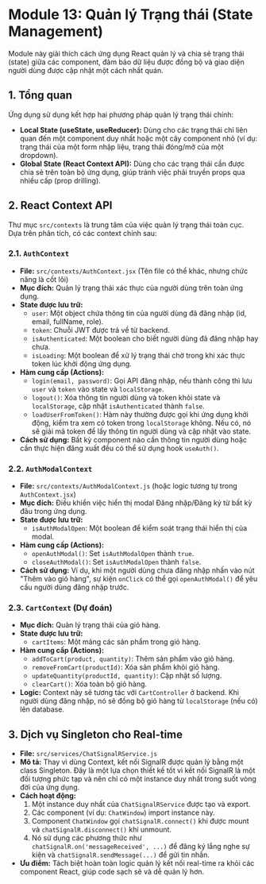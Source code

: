 # Module 13: Quản lý Trạng thái (State Management)

Module này giải thích cách ứng dụng React quản lý và chia sẻ trạng thái (state) giữa các component, đảm bảo dữ liệu được đồng bộ và giao diện người dùng được cập nhật một cách nhất quán.

## 1. Tổng quan

Ứng dụng sử dụng kết hợp hai phương pháp quản lý trạng thái chính:

*   **Local State (useState, useReducer):** Dùng cho các trạng thái chỉ liên quan đến một component duy nhất hoặc một cây component nhỏ (ví dụ: trạng thái của một form nhập liệu, trạng thái đóng/mở của một dropdown).
*   **Global State (React Context API):** Dùng cho các trạng thái cần được chia sẻ trên toàn bộ ứng dụng, giúp tránh việc phải truyền props qua nhiều cấp (prop drilling).

## 2. React Context API

Thư mục `src/contexts` là trung tâm của việc quản lý trạng thái toàn cục. Dựa trên phân tích, có các context chính sau:

### 2.1. `AuthContext`

*   **File:** `src/contexts/AuthContext.jsx` (Tên file có thể khác, nhưng chức năng là cốt lõi)
*   **Mục đích:** Quản lý trạng thái xác thực của người dùng trên toàn ứng dụng.
*   **State được lưu trữ:**
    *   `user`: Một object chứa thông tin của người dùng đã đăng nhập (id, email, fullName, role).
    *   `token`: Chuỗi JWT được trả về từ backend.
    *   `isAuthenticated`: Một boolean cho biết người dùng đã đăng nhập hay chưa.
    *   `isLoading`: Một boolean để xử lý trạng thái chờ trong khi xác thực token lúc khởi động ứng dụng.
*   **Hàm cung cấp (Actions):**
    *   `login(email, password)`: Gọi API đăng nhập, nếu thành công thì lưu `user` và `token` vào state và `localStorage`.
    *   `logout()`: Xóa thông tin người dùng và token khỏi state và `localStorage`, cập nhật `isAuthenticated` thành `false`.
    *   `loadUserFromToken()`: Hàm này thường được gọi khi ứng dụng khởi động, kiểm tra xem có token trong `localStorage` không. Nếu có, nó sẽ giải mã token để lấy thông tin người dùng và cập nhật vào state.
*   **Cách sử dụng:** Bất kỳ component nào cần thông tin người dùng hoặc cần thực hiện đăng xuất đều có thể sử dụng hook `useAuth()`.

### 2.2. `AuthModalContext`

*   **File:** `src/contexts/AuthModalContext.js` (hoặc logic tương tự trong `AuthContext.jsx`)
*   **Mục đích:** Điều khiển việc hiển thị modal Đăng nhập/Đăng ký từ bất kỳ đâu trong ứng dụng.
*   **State được lưu trữ:**
    *   `isAuthModalOpen`: Một boolean để kiểm soát trạng thái hiển thị của modal.
*   **Hàm cung cấp (Actions):**
    *   `openAuthModal()`: Set `isAuthModalOpen` thành `true`.
    *   `closeAuthModal()`: Set `isAuthModalOpen` thành `false`.
*   **Cách sử dụng:** Ví dụ, khi một người dùng chưa đăng nhập nhấn vào nút "Thêm vào giỏ hàng", sự kiện `onClick` có thể gọi `openAuthModal()` để yêu cầu người dùng đăng nhập trước.

### 2.3. `CartContext` (Dự đoán)

*   **Mục đích:** Quản lý trạng thái của giỏ hàng.
*   **State được lưu trữ:**
    *   `cartItems`: Một mảng các sản phẩm trong giỏ hàng.
*   **Hàm cung cấp (Actions):**
    *   `addToCart(product, quantity)`: Thêm sản phẩm vào giỏ hàng.
    *   `removeFromCart(productId)`: Xóa sản phẩm khỏi giỏ hàng.
    *   `updateQuantity(productId, quantity)`: Cập nhật số lượng.
    *   `clearCart()`: Xóa toàn bộ giỏ hàng.
*   **Logic:** Context này sẽ tương tác với `CartController` ở backend. Khi người dùng đăng nhập, nó sẽ đồng bộ giỏ hàng từ `localStorage` (nếu có) lên database.

## 3. Dịch vụ Singleton cho Real-time

*   **File:** `src/services/ChatSignalRService.js`
*   **Mô tả:** Thay vì dùng Context, kết nối SignalR được quản lý bằng một class Singleton. Đây là một lựa chọn thiết kế tốt vì kết nối SignalR là một đối tượng phức tạp và nên chỉ có một instance duy nhất trong suốt vòng đời của ứng dụng.
*   **Cách hoạt động:**
    1.  Một instance duy nhất của `ChatSignalRService` được tạo và export.
    2.  Các component (ví dụ: `ChatWindow`) import instance này.
    3.  Component `ChatWindow` gọi `chatSignalR.connect()` khi được mount và `chatSignalR.disconnect()` khi unmount.
    4.  Nó sử dụng các phương thức như `chatSignalR.on('messageReceived', ...)` để đăng ký lắng nghe sự kiện và `chatSignalR.sendMessage(...)` để gửi tin nhắn.
*   **Ưu điểm:** Tách biệt hoàn toàn logic quản lý kết nối real-time ra khỏi các component React, giúp code sạch sẽ và dễ quản lý hơn.
